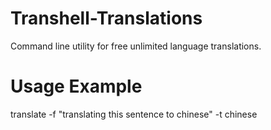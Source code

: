 # Transhell-Translations
Command line utility for free unlimited language translations.

# Usage Example
translate -f "translating this sentence to chinese" -t chinese
